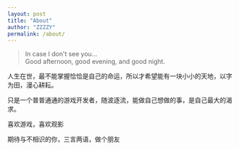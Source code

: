 ```yaml
---
layout: post
title: "About"
author: "ZZZZY"
permalink: /about/
---
```


>In case I don't see you...  
Good afternoon, good evening, and good night.

人生在世，最不能掌握恰恰是自己的命运，所以才希望能有一块小小的天地，以字为田，漫心耕耘。
  
只是一个普普通通的游戏开发者，随波逐流，能做自己想做的事，是自己最大的渴求。

喜欢游戏，喜欢观影

期待与不相识的你，三言两语，做个朋友

